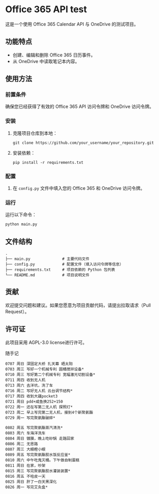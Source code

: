 # Office 365 API test

这是一个使用 Office 365 Calendar API 与 OneDrive 的测试项目。

## 功能特点

- 创建、编辑和删除 Office 365 日历事件。
- 从 OneDrive 中读取笔记本内容。

## 使用方法

### 前置条件

确保您已经获得了有效的 Office 365 API 访问令牌和 OneDrive 访问令牌。

### 安装

1. 克隆项目仓库到本地：
   ```
   git clone https://github.com/your_username/your_repository.git
   ```

2. 安装依赖：
   ```
   pip install -r requirements.txt
   ```

### 配置

1. 在 `config.py` 文件中填入您的 Office 365 和 OneDrive 访问令牌。

### 运行

运行以下命令：

```bash
python main.py
```

## 文件结构

```
.
├── main.py              # 主要代码文件
├── config.py            # 配置文件（填入访问令牌等信息）
├── requirements.txt     # 项目依赖的 Python 包列表
└── README.md            # 项目说明文件
```

## 贡献

欢迎提交问题和建议。如果您愿意为项目贡献代码，请提出拉取请求（Pull Request）。

## 许可证

此项目采用 AGPL-3.0 license进行许可。

随手记
```
0707 周日 深固定大桥 扎天幕 晒太阳
0703 周三 写好一个机械专利 圆桶搅拌设备*
0710 周三 写好第二个机械专利 宽幅激光切割设备*
0711 周四 收到无人机
0713 周六 去洋坑，洗了车
0716 周二 写好无人机 云台调节结构*
0717 周四 收到大疆pocket3
0721 周日 pdd+咸鱼换252+150
0722 周一 还在写第二无人机 探照灯*
0723 周二 早上写完第二无人机，接到4个新聚氨酯
0729 周一 写完聚氨酯破碎*

0802 周五 写完聚氨酯蒸汽清洗*
0803 周六 车海洋洗车 
0804 周日 镀膜，晚上吃砂锅 走路回家 
0806 周二 无思路
0807 周三 大眼瞪小眼
0809 周五 写完聚氨酯胶水饭反应釜*
0810 周六 中午吃鬼灭桶。下午做自制蛋糕
0811 周日 在家，吵架
0815 周三 写完聚氨酯胶水灌装装置*
0816 周五 不哈皮一天
0825 周日 肝了一白天黑深化
0826 周一 写完艾灸盒*

```
